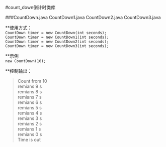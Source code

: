 #count_down倒计时类库

  
###CountDown.java CountDown1.java CountDown2.java CountDown3.java  
  
**使用方式：  
`CountDown timer = new CountDown(int seconds);`    
`CountDown timer = new CountDown1(int seconds); `    
`CountDown timer = new CountDown2(int seconds);  `   
`CountDown timer = new CountDown3(int seconds);  `   
  
**示例  
`new CountDown(10);` 
  
**控制输出：
>Count from 10   
>remians 9 s  
>remians 8 s  
>remians 7 s  
>remians 6 s  
>remians 5 s  
>remians 4 s  
>remians 3 s  
>remians 2 s  
>remians 1 s  
>remians 0 s  
>Time is out  


